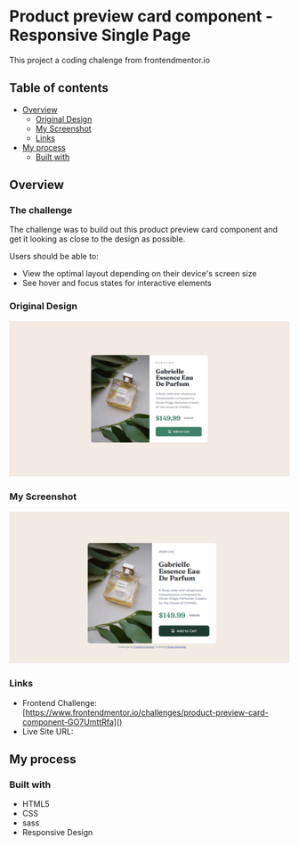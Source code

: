 # Product preview card component - Responsive Single Page

This project a coding chalenge from frontendmentor.io

## Table of contents

- [Overview](#overview)
  - [Original Design](#original-design)
  - [My Screenshot](#my-screenshot)
  - [Links](#links)
- [My process](#my-process)
  - [Built with](#built-with)


## Overview

### The challenge

The challenge was to build out this product preview card component and get it looking as close to the design as possible.

Users should be able to:

- View the optimal layout depending on their device's screen size
- See hover and focus states for interactive elements

### Original Design

![](./design/desktop-design.jpg)



### My Screenshot

![](./screenshots/screenshot.png)



### Links

- Frontend Challenge: [https://www.frontendmentor.io/challenges/product-preview-card-component-GO7UmttRfa]()
- Live Site URL: []()


## My process

### Built with

- HTML5
- CSS
- sass
- Responsive Design

